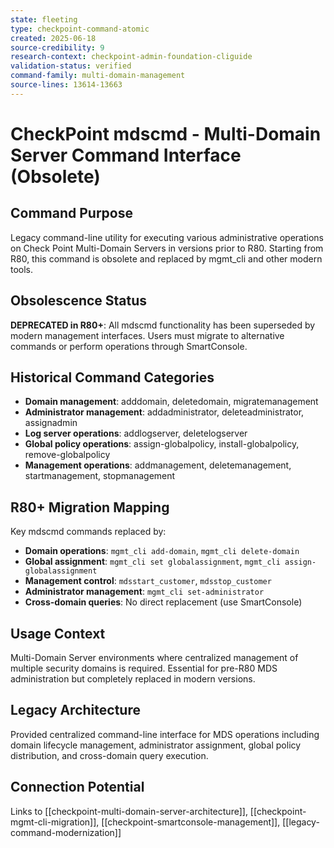 ```yaml
---
state: fleeting
type: checkpoint-command-atomic
created: 2025-06-18
source-credibility: 9
research-context: checkpoint-admin-foundation-cliguide
validation-status: verified
command-family: multi-domain-management
source-lines: 13614-13663
---
```


# CheckPoint mdscmd - Multi-Domain Server Command Interface (Obsolete)

## Command Purpose
Legacy command-line utility for executing various administrative operations on Check Point Multi-Domain Servers in versions prior to R80. Starting from R80, this command is obsolete and replaced by mgmt_cli and other modern tools.

## Obsolescence Status
**DEPRECATED in R80+**: All mdscmd functionality has been superseded by modern management interfaces. Users must migrate to alternative commands or perform operations through SmartConsole.

## Historical Command Categories
- **Domain management**: adddomain, deletedomain, migratemanagement
- **Administrator management**: addadministrator, deleteadministrator, assignadmin
- **Log server operations**: addlogserver, deletelogserver
- **Global policy operations**: assign-globalpolicy, install-globalpolicy, remove-globalpolicy
- **Management operations**: addmanagement, deletemanagement, startmanagement, stopmanagement

## R80+ Migration Mapping
Key mdscmd commands replaced by:
- **Domain operations**: `mgmt_cli add-domain`, `mgmt_cli delete-domain`
- **Global assignment**: `mgmt_cli set globalassignment`, `mgmt_cli assign-globalassignment`
- **Management control**: `mdsstart_customer`, `mdsstop_customer`
- **Administrator management**: `mgmt_cli set-administrator`
- **Cross-domain queries**: No direct replacement (use SmartConsole)

## Usage Context
Multi-Domain Server environments where centralized management of multiple security domains is required. Essential for pre-R80 MDS administration but completely replaced in modern versions.

## Legacy Architecture
Provided centralized command-line interface for MDS operations including domain lifecycle management, administrator assignment, global policy distribution, and cross-domain query execution.

## Connection Potential
Links to [[checkpoint-multi-domain-server-architecture]], [[checkpoint-mgmt-cli-migration]], [[checkpoint-smartconsole-management]], [[legacy-command-modernization]]